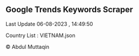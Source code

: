 

## Google Trends Keywords Scraper 
 
Last Update 06-08-2023 , 14:49:50

Country List :
VIETNAM.json



© Abdul Muttaqin 
